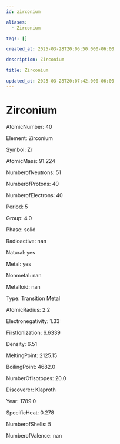 ```yaml
---
id: zirconium

aliases:
  - Zirconium

tags: []

created_at: 2025-03-28T20:06:50.000-06:00

description: Zirconium

title: Zirconium

updated_at: 2025-03-28T20:07:42.000-06:00
---
```


# Zirconium

AtomicNumber: 40

Element: Zirconium

Symbol: Zr

AtomicMass: 91.224

NumberofNeutrons: 51

NumberofProtons: 40

NumberofElectrons: 40

Period: 5

Group: 4.0

Phase: solid

Radioactive: nan

Natural: yes

Metal: yes

Nonmetal: nan

Metalloid: nan

Type: Transition Metal

AtomicRadius: 2.2

Electronegativity: 1.33

FirstIonization: 6.6339

Density: 6.51

MeltingPoint: 2125.15

BoilingPoint: 4682.0

NumberOfIsotopes: 20.0

Discoverer: Klaproth

Year: 1789.0

SpecificHeat: 0.278

NumberofShells: 5

NumberofValence: nan
